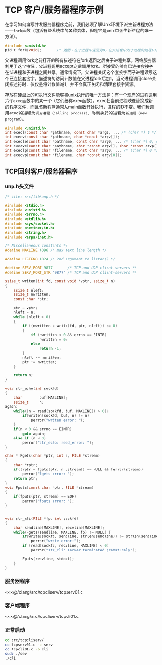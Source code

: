 # TCP 客户/服务器程序示例

在学习如何编写并发服务器程序之前，我们必须了解Unix环境下派生新进程方法——`fork`函数（包括有些系统中的各种变体，但是它是unix中派生新进程的唯一方法）。
```c
#include <unistd.h>
pid_t fork(void);       /* 返回：在子进程中返回为0，在父进程中为子进程的进程ID，若出错则为-1 */
```
父进程调用fork之前打开的所有描述符在fork返回之后由子进程共享。网络服务器利用了这个特性：父进程调用accept之后调用fork。所接受的所有已连接套接字在父进程和子进程之间共享。通常情况下，父进程关闭这个套接字而子进程读写这个已连接套接字。描述符的访问计数值在父进程fork后加1，当父进程调用close关闭描述符时，仅仅是将计数值减1，并不会真正关闭和清理套接字资源。

存放在硬盘上的可执行文件能够被unix执行的唯一方法是：有一个现有的进程调用六个`exec`函数中的某一个（它们统称exec函数）。exec把当前进程映像替换成新的程序文件，而且该新程序通常从main函数开始执行，进程的ID不变。我们称调用exec的进程为`调用进程（calling process）`，称新执行的进程为`新进程（new program）`。
```c
#include <unistd.h>
int execl(const char *pathname, const char *arg0, ... /* (char *) 0 */);
int execv(const char *pathname, char *const *argv[]);
int execle(const char *pathname, const char *arg0, ... /* (char *) 0, char *const envp[] */);
int execve(const char *pathname, char *const argv[], char *const envp[]);
int execlp(const char *filename, const char *arg0, ... /* (char *) 0 */);
int execvp(const char *filename, char *const argv[0]);
```

## TCP回射客户/服务器程序
### unp.h头文件
```c
/* file: src/lib/unp.h */

#include <stdio.h>
#include <unistd.h>
#include <errno.h>
#include <stdlib.h>
#include <sys/socket.h>
#include <netinet/in.h>
#include <string.h>
#include <arpa/inet.h>

/* Miscellaneous constants */
#define MAXLINE 4096 /* max text line length */

#define LISTENQ 1024 /* 2nd argument to listen() */

#define SERV_PORT 9877       /* TCP and UDP client-servers */
#define SERV_PORT_STR "9877" /* TCP and UDP client-servers */

ssize_t writen(int fd, const void *vptr, ssize_t n)
{
    ssize_t nleft;
    ssize_t nwritten;
    const char *ptr;

    ptr = vptr;
    nleft = n;
    while (nleft > 0)
    {
        if ((nwritten = write(fd, ptr, nleft)) <= 0)
        {
            if (nwritten < 0 && errno == EINTR)
                nwritten = 0;
            else
                return -1;
        }
        nleft -= nwritten;
        ptr += nwritten;
    }

    return n;
}

void str_echo(int sockfd)
{
    char        buf[MAXLINE];
    ssize_t     n;
again:
    while((n = read(sockfd, buf, MAXLINE)) > 0){
        if(writen(sockfd, buf, n) != n)
            perror("writen error: ");
    }
    if(n < 0 && errno == EINTR)
        goto again;
    else if (n < 0)
        perror("str_echo: read_error: ");
}

char * Fgets(char *ptr, int n, FILE *stream)
{
    char *rptr;
    if((rptr = fgets(ptr, n ,stream)) == NULL && ferror(stream))
        perror("fgets error: ");
    return ptr;
}
void Fputs(const char *ptr, FILE *stream)
{
    if(fputs(ptr, stream) == EOF)
        perror("fputs error: ");
}


void str_cli(FILE *fp, int sockfd)
{
    char sendline[MAXLINE], recvline[MAXLINE];
    while(Fgets(sendline, MAXLINE, fp) != NULL) {
        if(write(sockfd, sendline, strlen(sendline)) != strlen(sendline))
            perror("write error:");
        if (read(sockfd, recvline, MAXLINE) < 0)
            perror("str_cli: server terminated prematurely");

        Fputs(recvline, stdout);
    }
}
```

### 服务器程序
<<<@/clang/src/tcpcliserv/tcpserv01.c

### 客户端程序
<<<@/clang/src/tcpcliserv/tcpcli01.c

### 正常启动
```bash
cd src/tcpcliserv/
cc tcpserv01.c -o serv
cc tcpcli01.c -o cli
sudo ./sev
./cli
```
